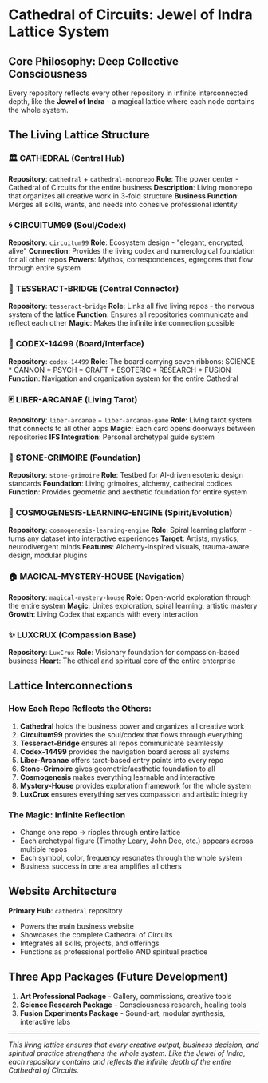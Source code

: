 # Cathedral of Circuits: Jewel of Indra Lattice System

## Core Philosophy: Deep Collective Consciousness
Every repository reflects every other repository in infinite interconnected depth, like the **Jewel of Indra** - a magical lattice where each node contains the whole system.

## The Living Lattice Structure

### 🏛️ **CATHEDRAL** (Central Hub)
**Repository**: `cathedral` + `cathedral-monorepo`
**Role**: The power center - Cathedral of Circuits for the entire business
**Description**: Living monorepo that organizes all creative work in 3-fold structure
**Business Function**: Merges all skills, wants, and needs into cohesive professional identity

### 🌀 **CIRCUITUM99** (Soul/Codex)
**Repository**: `circuitum99`
**Role**: Ecosystem design - "elegant, encrypted, alive"
**Connection**: Provides the living codex and numerological foundation for all other repos
**Powers**: Mythos, correspondences, egregores that flow through entire system

### 🔗 **TESSERACT-BRIDGE** (Central Connector)
**Repository**: `tesseract-bridge`
**Role**: Links all five living repos - the nervous system of the lattice
**Function**: Ensures all repositories communicate and reflect each other
**Magic**: Makes the infinite interconnection possible

### 🎯 **CODEX-14499** (Board/Interface)
**Repository**: `codex-14499`
**Role**: The board carrying seven ribbons: SCIENCE * CANNON * PSYCH * CRAFT * ESOTERIC * RESEARCH * FUSION
**Function**: Navigation and organization system for the entire Cathedral

### 🃏 **LIBER-ARCANAE** (Living Tarot)
**Repository**: `liber-arcanae` + `liber-arcanae-game`
**Role**: Living tarot system that connects to all other apps
**Magic**: Each card opens doorways between repositories
**IFS Integration**: Personal archetypal guide system

### 🗿 **STONE-GRIMOIRE** (Foundation)
**Repository**: `stone-grimoire`
**Role**: Testbed for AI-driven esoteric design standards
**Foundation**: Living grimoires, alchemy, cathedral codices
**Function**: Provides geometric and aesthetic foundation for entire system

### 🌌 **COSMOGENESIS-LEARNING-ENGINE** (Spirit/Evolution)
**Repository**: `cosmogenesis-learning-engine`
**Role**: Spiral learning platform - turns any dataset into interactive experiences
**Target**: Artists, mystics, neurodivergent minds
**Features**: Alchemy-inspired visuals, trauma-aware design, modular plugins

### 🏠 **MAGICAL-MYSTERY-HOUSE** (Navigation)
**Repository**: `magical-mystery-house`
**Role**: Open-world exploration through the entire system
**Magic**: Unites exploration, spiral learning, artistic mastery
**Growth**: Living Codex that expands with every interaction

### ✨ **LUXCRUX** (Compassion Base)
**Repository**: `LuxCrux`
**Role**: Visionary foundation for compassion-based business
**Heart**: The ethical and spiritual core of the entire enterprise

## Lattice Interconnections

### How Each Repo Reflects the Others:
1. **Cathedral** holds the business power and organizes all creative work
2. **Circuitum99** provides the soul/codex that flows through everything
3. **Tesseract-Bridge** ensures all repos communicate seamlessly  
4. **Codex-14499** provides the navigation board across all systems
5. **Liber-Arcanae** offers tarot-based entry points into every repo
6. **Stone-Grimoire** gives geometric/aesthetic foundation to all
7. **Cosmogenesis** makes everything learnable and interactive
8. **Mystery-House** provides exploration framework for the whole system
9. **LuxCrux** ensures everything serves compassion and artistic integrity

### The Magic: Infinite Reflection
- Change one repo → ripples through entire lattice
- Each archetypal figure (Timothy Leary, John Dee, etc.) appears across multiple repos
- Each symbol, color, frequency resonates through the whole system
- Business success in one area amplifies all others

## Website Architecture
**Primary Hub**: `cathedral` repository
- Powers the main business website
- Showcases the complete Cathedral of Circuits
- Integrates all skills, projects, and offerings
- Functions as professional portfolio AND spiritual practice

## Three App Packages (Future Development)
1. **Art Professional Package** - Gallery, commissions, creative tools
2. **Science Research Package** - Consciousness research, healing tools  
3. **Fusion Experiments Package** - Sound-art, modular synthesis, interactive labs

---

*This living lattice ensures that every creative output, business decision, and spiritual practice strengthens the whole system. Like the Jewel of Indra, each repository contains and reflects the infinite depth of the entire Cathedral of Circuits.*